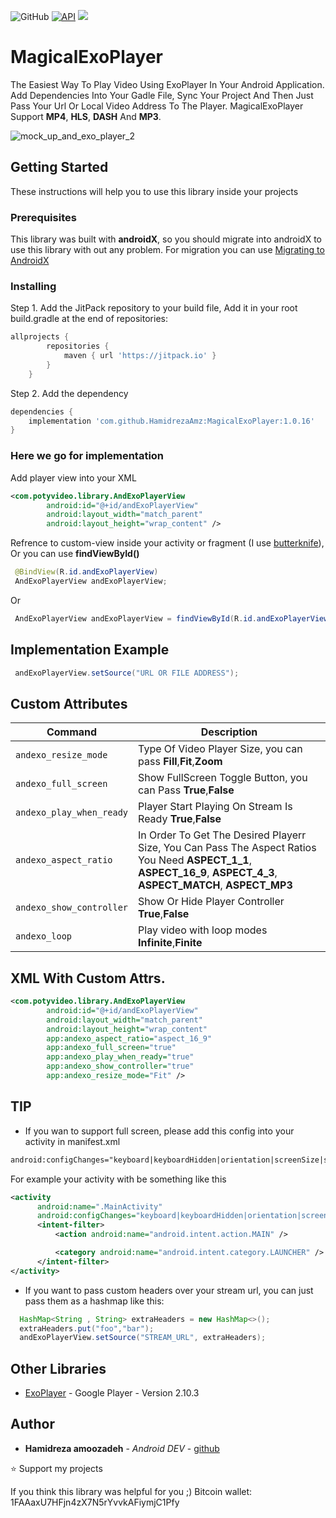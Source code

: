 ![GitHub](https://img.shields.io/github/license/hamidrezaamz/MagicalExoPlayer)
[![API](https://img.shields.io/badge/API-16%2B-brightgreen.svg?style=flat)](https://android-arsenal.com/api?level=15)
[![](https://jitpack.io/v/HamidrezaAmz/MagicalExoPlayer.svg)](https://jitpack.io/#HamidrezaAmz/MagicalExoPlayer)

# MagicalExoPlayer
The Easiest Way To Play Video Using ExoPlayer In Your Android Application. Add Dependencies Into Your Gadle File, Sync Your Project And Then Just Pass Your Url Or Local Video Address To The Player. MagicalExoPlayer Support **MP4**, **HLS**, **DASH**  And **MP3**. 

![mock_up_and_exo_player_2](https://user-images.githubusercontent.com/13493645/63092374-cbef1400-bf76-11e9-8727-734f036692ca.jpg)

## Getting Started

These instructions will help you to use this library inside your projects

### Prerequisites

This library was built with **androidX**, so you should migrate into androidX to use this library with out any problem. For migration you can use [Migrating to AndroidX](https://developer.android.com/jetpack/androidx/migrate)

### Installing

Step 1. Add the JitPack repository to your build file,
Add it in your root build.gradle at the end of repositories:

```gradle
allprojects {
        repositories {
            maven { url 'https://jitpack.io' }
        }
    }
```

Step 2. Add the dependency

```gradle
dependencies {
    implementation 'com.github.HamidrezaAmz:MagicalExoPlayer:1.0.16'
}
```


### Here we go for implementation

Add player view into your XML
```xml
<com.potyvideo.library.AndExoPlayerView
        android:id="@+id/andExoPlayerView"
        android:layout_width="match_parent"
        android:layout_height="wrap_content" />
```

Refrence to custom-view inside your activity or fragment (I use [butterknife](https://github.com/JakeWharton/butterknife/)), Or you can use **findViewById()**
```java
 @BindView(R.id.andExoPlayerView)
 AndExoPlayerView andExoPlayerView;
```
Or
```java
 AndExoPlayerView andExoPlayerView = findViewById(R.id.andExoPlayerView);
```

## Implementation Example
```java
 andExoPlayerView.setSource("URL OR FILE ADDRESS");
```

## Custom Attributes
| Command | Description |
| --- | --- |
| `andexo_resize_mode` | Type Of Video Player Size, you can pass **Fill**,**Fit**,**Zoom** |
| `andexo_full_screen` | Show FullScreen Toggle Button, you can Pass **True**,**False** |
| `andexo_play_when_ready` | Player Start Playing On Stream Is Ready **True**,**False** |
| `andexo_aspect_ratio` | In Order To Get The Desired Playerr Size, You Can Pass The Aspect Ratios You Need **ASPECT_1_1**, **ASPECT_16_9**, **ASPECT_4_3**, **ASPECT_MATCH**, **ASPECT_MP3** |
| `andexo_show_controller` | Show Or Hide Player Controller **True**,**False** |
| `andexo_loop` | Play video with loop modes **Infinite**,**Finite** |


## XML With Custom Attrs.
```xml
<com.potyvideo.library.AndExoPlayerView
        android:id="@+id/andExoPlayerView"
        android:layout_width="match_parent"
        android:layout_height="wrap_content"
        app:andexo_aspect_ratio="aspect_16_9"
        app:andexo_full_screen="true"
        app:andexo_play_when_ready="true"
        app:andexo_show_controller="true"
        app:andexo_resize_mode="Fit" />
```


## TIP
* If you wan to support full screen, please add this config into your activity in manifest.xml
```xml
android:configChanges="keyboard|keyboardHidden|orientation|screenSize|screenLayout|smallestScreenSize|uiMode"
```

For example your activity with be something like this
```xml
<activity
      android:name=".MainActivity"
      android:configChanges="keyboard|keyboardHidden|orientation|screenSize|screenLayout|smallestScreenSize|uiMode">
      <intent-filter>
          <action android:name="android.intent.action.MAIN" />

          <category android:name="android.intent.category.LAUNCHER" />
      </intent-filter>
</activity>
```


* If you want to pass custom headers over your stream url, you can just pass them as a hashmap like this:
```java
  HashMap<String , String> extraHeaders = new HashMap<>();
  extraHeaders.put("foo","bar");
  andExoPlayerView.setSource("STREAM_URL", extraHeaders);
```


## Other Libraries

* [ExoPlayer](https://github.com/google/ExoPlayer) - Google Player - Version 2.10.3



## Author

* **Hamidreza amoozadeh** - *Android DEV* - [github](https://github.com/HamidrezaAmz)


:star: Support my projects

If you think this library was helpful for you ;) Bitcoin wallet: 1FAAaxU7HFjn4zX7N5rYvvkAFiymjC1Pfy
